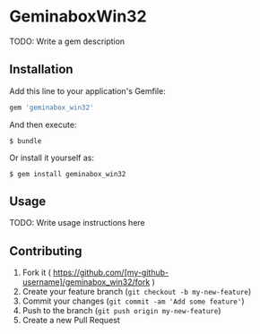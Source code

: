 # GeminaboxWin32

TODO: Write a gem description

## Installation

Add this line to your application's Gemfile:

```ruby
gem 'geminabox_win32'
```

And then execute:

    $ bundle

Or install it yourself as:

    $ gem install geminabox_win32

## Usage

TODO: Write usage instructions here

## Contributing

1. Fork it ( https://github.com/[my-github-username]/geminabox_win32/fork )
2. Create your feature branch (`git checkout -b my-new-feature`)
3. Commit your changes (`git commit -am 'Add some feature'`)
4. Push to the branch (`git push origin my-new-feature`)
5. Create a new Pull Request
